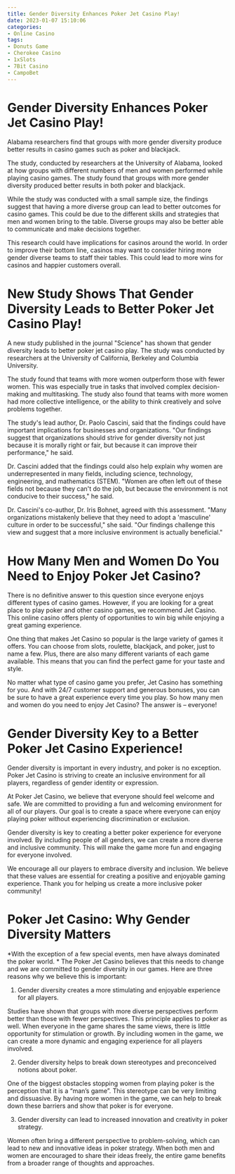 ```yaml
---
title: Gender Diversity Enhances Poker Jet Casino Play!
date: 2023-01-07 15:10:06
categories:
- Online Casino
tags:
- Donuts Game
- Cherokee Casino
- 1xSlots
- 7Bit Casino
- CampoBet
---
```



#  Gender Diversity Enhances Poker Jet Casino Play!

Alabama researchers find that groups with more gender diversity produce better results in casino games such as poker and blackjack.

The study, conducted by researchers at the University of Alabama, looked at how groups with different numbers of men and women performed while playing casino games. The study found that groups with more gender diversity produced better results in both poker and blackjack.

While the study was conducted with a small sample size, the findings suggest that having a more diverse group can lead to better outcomes for casino games. This could be due to the different skills and strategies that men and women bring to the table. Diverse groups may also be better able to communicate and make decisions together.

This research could have implications for casinos around the world. In order to improve their bottom line, casinos may want to consider hiring more gender diverse teams to staff their tables. This could lead to more wins for casinos and happier customers overall.

#  New Study Shows That Gender Diversity Leads to Better Poker Jet Casino Play!

A new study published in the journal "Science" has shown that gender diversity leads to better poker jet casino play. The study was conducted by researchers at the University of California, Berkeley and Columbia University.

The study found that teams with more women outperform those with fewer women. This was especially true in tasks that involved complex decision-making and multitasking. The study also found that teams with more women had more collective intelligence, or the ability to think creatively and solve problems together.

The study's lead author, Dr. Paolo Cascini, said that the findings could have important implications for businesses and organizations. "Our findings suggest that organizations should strive for gender diversity not just because it is morally right or fair, but because it can improve their performance," he said.

Dr. Cascini added that the findings could also help explain why women are underrepresented in many fields, including science, technology, engineering, and mathematics (STEM). "Women are often left out of these fields not because they can't do the job, but because the environment is not conducive to their success," he said.

Dr. Cascini's co-author, Dr. Iris Bohnet, agreed with this assessment. "Many organizations mistakenly believe that they need to adopt a 'masculine' culture in order to be successful," she said. "Our findings challenge this view and suggest that a more inclusive environment is actually beneficial."

#  How Many Men and Women Do You Need to Enjoy Poker Jet Casino?

There is no definitive answer to this question since everyone enjoys different types of casino games. However, if you are looking for a great place to play poker and other casino games, we recommend Jet Casino. This online casino offers plenty of opportunities to win big while enjoying a great gaming experience.

One thing that makes Jet Casino so popular is the large variety of games it offers. You can choose from slots, roulette, blackjack, and poker, just to name a few. Plus, there are also many different variants of each game available. This means that you can find the perfect game for your taste and style.

No matter what type of casino game you prefer, Jet Casino has something for you. And with 24/7 customer support and generous bonuses, you can be sure to have a great experience every time you play. So how many men and women do you need to enjoy Jet Casino? The answer is – everyone!

#  Gender Diversity Key to a Better Poker Jet Casino Experience!

Gender diversity is important in every industry, and poker is no exception. Poker Jet Casino is striving to create an inclusive environment for all players, regardless of gender identity or expression.

At Poker Jet Casino, we believe that everyone should feel welcome and safe. We are committed to providing a fun and welcoming environment for all of our players. Our goal is to create a space where everyone can enjoy playing poker without experiencing discrimination or exclusion.

Gender diversity is key to creating a better poker experience for everyone involved. By including people of all genders, we can create a more diverse and inclusive community. This will make the game more fun and engaging for everyone involved.

We encourage all our players to embrace diversity and inclusion. We believe that these values are essential for creating a positive and enjoyable gaming experience. Thank you for helping us create a more inclusive poker community!

#  Poker Jet Casino: Why Gender Diversity Matters

*With the exception of a few special events, men have always dominated the poker world. *
The Poker Jet Casino believes that this needs to change and we are committed to gender diversity in our games. Here are three reasons why we believe this is important:

1. Gender diversity creates a more stimulating and enjoyable experience for all players.

Studies have shown that groups with more diverse perspectives perform better than those with fewer perspectives. This principle applies to poker as well. When everyone in the game shares the same views, there is little opportunity for stimulation or growth. By including women in the game, we can create a more dynamic and engaging experience for all players involved.

2. Gender diversity helps to break down stereotypes and preconceived notions about poker.

One of the biggest obstacles stopping women from playing poker is the perception that it is a “man’s game”. This stereotype can be very limiting and dissuasive. By having more women in the game, we can help to break down these barriers and show that poker is for everyone.

3. Gender diversity can lead to increased innovation and creativity in poker strategy.

Women often bring a different perspective to problem-solving, which can lead to new and innovative ideas in poker strategy. When both men and women are encouraged to share their ideas freely, the entire game benefits from a broader range of thoughts and approaches.